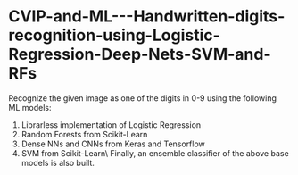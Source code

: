 # CVIP-and-ML---Handwritten-digits-recognition-using-Logistic-Regression-Deep-Nets-SVM-and-RFs

Recognize the given image as one of the digits in 0-9 using the following ML models:
1. Librarless implementation of Logistic Regression
2. Random Forests from Scikit-Learn
3. Dense NNs and CNNs from Keras and Tensorflow
4. SVM from Scikit-Learn\\
Finally, an ensemble classifier of the above base models is also built.

